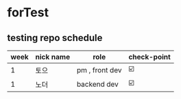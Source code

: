 # forTest

testing repo schedule
-------------

| week | nick name | role | check-point |
| -- | ------ | ----------- | -- |
| 1 | 토으 | pm , front dev | ☑️ |
| 1 | 노더 | backend dev | ☑️ |
